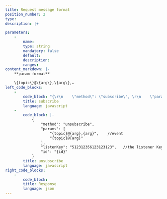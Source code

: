 ```yaml
---
title: Request message format
position_number: 2
type:
description: |+

parameters:
    -
        name:
        type: string
        mandatory: false
        default:
        description:
        ranges:
content_markdown: |-
    **param format**

    \{topic\}@\{arg\},\{arg\},…
left_code_blocks:
    -
        code_block: "{\r\n    \"method\": \"subscribe\", \r\n    \"params\": [\r\n        \"{topic}@{arg},{arg}\",    //event\r\n        \"{topic}@{arg}\"\r\n    ], \r\n    \"listenKey\": \"512312356123123123\",   //the listener Key, Apply through the rest interface\r\n    \"id\": \"{id}\"\r\n}"
        title: subscribe
        language: javascript
    -
        code_block: |-
            {
                "method": "unsubscribe", 
                "params": [
                    "{topic}@{arg},{arg}",    //event
                    "{topic}@{arg}"
                ], 
                "listenKey": "512312356123123123",   //the listener Key, Apply through the rest interface
                "id": "{id}"
            }
        title: unsubscribe
        language: javascript
right_code_blocks:
    -
        code_block:
        title: Response
        language: json
---
```

